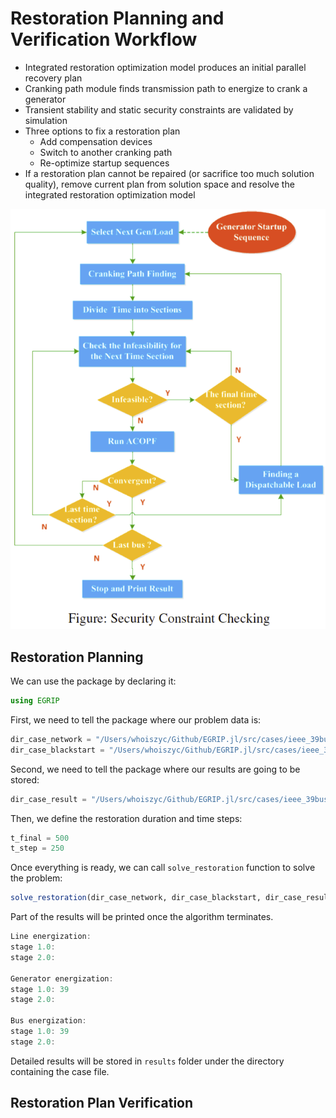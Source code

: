 # Restoration Planning and Verification Workflow

- Integrated restoration optimization model produces an initial parallel recovery plan
- Cranking path module finds transmission path to energize to crank a generator
- Transient stability and static security constraints are validated by simulation
- Three options to fix a restoration plan
  - Add compensation devices
  - Switch to another cranking path
  - Re-optimize startup sequences
- If a restoration plan cannot be repaired (or sacrifice too much solution quality), remove current plan from solution space and resolve the integrated restoration optimization model

![Restoration workflow](fig_workflow.png)


## Restoration Planning
We can use the package by declaring it:
```julia
using EGRIP
```
First, we need to tell the package where our problem data is:
```julia
dir_case_network = "/Users/whoiszyc/Github/EGRIP.jl/src/cases/ieee_39bus/case39.m"
dir_case_blackstart = "/Users/whoiszyc/Github/EGRIP.jl/src/cases/ieee_39bus/BS_generator.csv"
```
Second, we need to tell the package where our results are going to be stored:
```julia
dir_case_result = "/Users/whoiszyc/Github/EGRIP.jl/src/cases/ieee_39bus/results/"
```
Then, we define the restoration duration and time steps:
```julia
t_final = 500
t_step = 250
```
Once everything is ready, we can call `solve_restoration` function to solve the problem:
```julia
solve_restoration(dir_case_network, dir_case_blackstart, dir_case_result, t_final, t_step)
```

Part of the results will be printed once the algorithm terminates.
```julia
Line energization:
stage 1.0:
stage 2.0:

Generator energization:
stage 1.0: 39
stage 2.0:

Bus energization:
stage 1.0: 39
stage 2.0:
```
Detailed results will be stored in `results` folder under the directory containing the case file.



## Restoration Plan Verification
